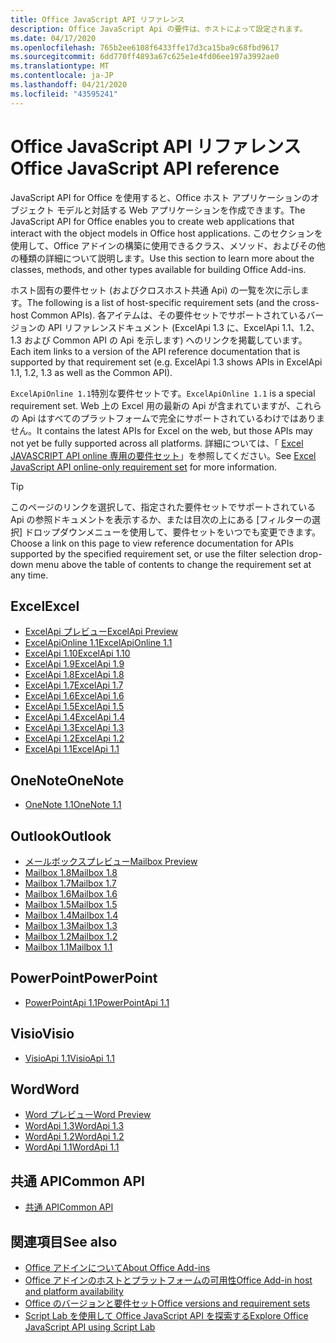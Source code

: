 ```yaml
---
title: Office JavaScript API リファレンス
description: Office JavaScript Api の要件は、ホストによって設定されます。
ms.date: 04/17/2020
ms.openlocfilehash: 765b2ee6108f6433ffe17d3ca15ba9c68fbd9617
ms.sourcegitcommit: 6dd770ff4893a67c625e1e4fd06ee197a3992ae0
ms.translationtype: MT
ms.contentlocale: ja-JP
ms.lasthandoff: 04/21/2020
ms.locfileid: "43595241"
---
```

# <a name="office-javascript-api-reference"></a><span data-ttu-id="a8575-103">Office JavaScript API リファレンス</span><span class="sxs-lookup"><span data-stu-id="a8575-103">Office JavaScript API reference</span></span>

<span data-ttu-id="a8575-104">JavaScript API for Office を使用すると、Office ホスト アプリケーションのオブジェクト モデルと対話する Web アプリケーションを作成できます。</span><span class="sxs-lookup"><span data-stu-id="a8575-104">The JavaScript API for Office enables you to create web applications that interact with the object models in Office host applications.</span></span> <span data-ttu-id="a8575-105">このセクションを使用して、Office アドインの構築に使用できるクラス、メソッド、およびその他の種類の詳細について説明します。</span><span class="sxs-lookup"><span data-stu-id="a8575-105">Use this section to learn more about the classes, methods, and other types available for building Office Add-ins.</span></span>

<span data-ttu-id="a8575-106">ホスト固有の要件セット (およびクロスホスト共通 Api) の一覧を次に示します。</span><span class="sxs-lookup"><span data-stu-id="a8575-106">The following is a list of host-specific requirement sets (and the cross-host Common APIs).</span></span> <span data-ttu-id="a8575-107">各アイテムは、その要件セットでサポートされているバージョンの API リファレンスドキュメント (ExcelApi 1.3 に、ExcelApi 1.1、1.2、1.3 および Common API の Api を示します) へのリンクを掲載しています。</span><span class="sxs-lookup"><span data-stu-id="a8575-107">Each item links to a version of the API reference documentation that is supported by that requirement set (e.g. ExcelApi 1.3 shows APIs in ExcelApi 1.1, 1.2, 1.3 as well as the Common API).</span></span>

<span data-ttu-id="a8575-108">`ExcelApiOnline 1.1`特別な要件セットです。</span><span class="sxs-lookup"><span data-stu-id="a8575-108">`ExcelApiOnline 1.1` is a special requirement set.</span></span> <span data-ttu-id="a8575-109">Web 上の Excel 用の最新の Api が含まれていますが、これらの Api はすべてのプラットフォームで完全にサポートされているわけではありません。</span><span class="sxs-lookup"><span data-stu-id="a8575-109">It contains the latest APIs for Excel on the web, but those APIs may not yet be fully supported across all platforms.</span></span> <span data-ttu-id="a8575-110">詳細については、「 [Excel JAVASCRIPT API online 専用の要件セット](/office/dev/add-ins/reference/requirement-sets/excel-api-online-requirement-set)」を参照してください。</span><span class="sxs-lookup"><span data-stu-id="a8575-110">See [Excel JavaScript API online-only requirement set](/office/dev/add-ins/reference/requirement-sets/excel-api-online-requirement-set) for more information.</span></span>

> [!TIP]
> <span data-ttu-id="a8575-111">このページのリンクを選択して、指定された要件セットでサポートされている Api の参照ドキュメントを表示するか、または目次の上にある [フィルターの選択] ドロップダウンメニューを使用して、要件セットをいつでも変更できます。</span><span class="sxs-lookup"><span data-stu-id="a8575-111">Choose a link on this page to view reference documentation for APIs supported by the specified requirement set, or use the filter selection drop-down menu above the table of contents to change the requirement set at any time.</span></span>

## <a name="excel"></a><span data-ttu-id="a8575-112">Excel</span><span class="sxs-lookup"><span data-stu-id="a8575-112">Excel</span></span>

- [<span data-ttu-id="a8575-113">ExcelApi プレビュー</span><span class="sxs-lookup"><span data-stu-id="a8575-113">ExcelApi Preview</span></span>](/javascript/api/excel?view=excel-js-preview)
- [<span data-ttu-id="a8575-114">ExcelApiOnline 1.1</span><span class="sxs-lookup"><span data-stu-id="a8575-114">ExcelApiOnline 1.1</span></span>](/javascript/api/excel?view=excel-js-online)
- [<span data-ttu-id="a8575-115">ExcelApi 1.10</span><span class="sxs-lookup"><span data-stu-id="a8575-115">ExcelApi 1.10</span></span>](/javascript/api/excel?view=excel-js-1.10)
- [<span data-ttu-id="a8575-116">ExcelApi 1.9</span><span class="sxs-lookup"><span data-stu-id="a8575-116">ExcelApi 1.9</span></span>](/javascript/api/excel?view=excel-js-1.9)
- [<span data-ttu-id="a8575-117">ExcelApi 1.8</span><span class="sxs-lookup"><span data-stu-id="a8575-117">ExcelApi 1.8</span></span>](/javascript/api/excel?view=excel-js-1.8)
- [<span data-ttu-id="a8575-118">ExcelApi 1.7</span><span class="sxs-lookup"><span data-stu-id="a8575-118">ExcelApi 1.7</span></span>](/javascript/api/excel?view=excel-js-1.7)
- [<span data-ttu-id="a8575-119">ExcelApi 1.6</span><span class="sxs-lookup"><span data-stu-id="a8575-119">ExcelApi 1.6</span></span>](/javascript/api/excel?view=excel-js-1.6)
- [<span data-ttu-id="a8575-120">ExcelApi 1.5</span><span class="sxs-lookup"><span data-stu-id="a8575-120">ExcelApi 1.5</span></span>](/javascript/api/excel?view=excel-js-1.5)
- [<span data-ttu-id="a8575-121">ExcelApi 1.4</span><span class="sxs-lookup"><span data-stu-id="a8575-121">ExcelApi 1.4</span></span>](/javascript/api/excel?view=excel-js-1.4)
- [<span data-ttu-id="a8575-122">ExcelApi 1.3</span><span class="sxs-lookup"><span data-stu-id="a8575-122">ExcelApi 1.3</span></span>](/javascript/api/excel?view=excel-js-1.3)
- [<span data-ttu-id="a8575-123">ExcelApi 1.2</span><span class="sxs-lookup"><span data-stu-id="a8575-123">ExcelApi 1.2</span></span>](/javascript/api/excel?view=excel-js-1.2)
- [<span data-ttu-id="a8575-124">ExcelApi 1.1</span><span class="sxs-lookup"><span data-stu-id="a8575-124">ExcelApi 1.1</span></span>](/javascript/api/excel?view=excel-js-1.1)

## <a name="onenote"></a><span data-ttu-id="a8575-125">OneNote</span><span class="sxs-lookup"><span data-stu-id="a8575-125">OneNote</span></span>

- [<span data-ttu-id="a8575-126">OneNote 1.1</span><span class="sxs-lookup"><span data-stu-id="a8575-126">OneNote 1.1</span></span>](/javascript/api/onenote?view=onenote-js-1.1)

## <a name="outlook"></a><span data-ttu-id="a8575-127">Outlook</span><span class="sxs-lookup"><span data-stu-id="a8575-127">Outlook</span></span>

- [<span data-ttu-id="a8575-128">メールボックスプレビュー</span><span class="sxs-lookup"><span data-stu-id="a8575-128">Mailbox Preview</span></span>](/javascript/api/outlook?view=outlook-js-preview)
- [<span data-ttu-id="a8575-129">Mailbox 1.8</span><span class="sxs-lookup"><span data-stu-id="a8575-129">Mailbox 1.8</span></span>](/javascript/api/outlook?view=outlook-js-1.8)
- [<span data-ttu-id="a8575-130">Mailbox 1.7</span><span class="sxs-lookup"><span data-stu-id="a8575-130">Mailbox 1.7</span></span>](/javascript/api/outlook?view=outlook-js-1.7)
- [<span data-ttu-id="a8575-131">Mailbox 1.6</span><span class="sxs-lookup"><span data-stu-id="a8575-131">Mailbox 1.6</span></span>](/javascript/api/outlook?view=outlook-js-1.6)
- [<span data-ttu-id="a8575-132">Mailbox 1.5</span><span class="sxs-lookup"><span data-stu-id="a8575-132">Mailbox 1.5</span></span>](/javascript/api/outlook?view=outlook-js-1.5)
- [<span data-ttu-id="a8575-133">Mailbox 1.4</span><span class="sxs-lookup"><span data-stu-id="a8575-133">Mailbox 1.4</span></span>](/javascript/api/outlook?view=outlook-js-1.4)
- [<span data-ttu-id="a8575-134">Mailbox 1.3</span><span class="sxs-lookup"><span data-stu-id="a8575-134">Mailbox 1.3</span></span>](/javascript/api/outlook?view=outlook-js-1.3)
- [<span data-ttu-id="a8575-135">Mailbox 1.2</span><span class="sxs-lookup"><span data-stu-id="a8575-135">Mailbox 1.2</span></span>](/javascript/api/outlook?view=outlook-js-1.2)
- [<span data-ttu-id="a8575-136">Mailbox 1.1</span><span class="sxs-lookup"><span data-stu-id="a8575-136">Mailbox 1.1</span></span>](/javascript/api/outlook?view=outlook-js-1.1)

## <a name="powerpoint"></a><span data-ttu-id="a8575-137">PowerPoint</span><span class="sxs-lookup"><span data-stu-id="a8575-137">PowerPoint</span></span>

- [<span data-ttu-id="a8575-138">PowerPointApi 1.1</span><span class="sxs-lookup"><span data-stu-id="a8575-138">PowerPointApi 1.1</span></span>](/javascript/api/powerpoint?view=powerpoint-js-1.1)

## <a name="visio"></a><span data-ttu-id="a8575-139">Visio</span><span class="sxs-lookup"><span data-stu-id="a8575-139">Visio</span></span>

- [<span data-ttu-id="a8575-140">VisioApi 1.1</span><span class="sxs-lookup"><span data-stu-id="a8575-140">VisioApi 1.1</span></span>](/javascript/api/visio?view=visio-js-1.1)

## <a name="word"></a><span data-ttu-id="a8575-141">Word</span><span class="sxs-lookup"><span data-stu-id="a8575-141">Word</span></span>

- [<span data-ttu-id="a8575-142">Word プレビュー</span><span class="sxs-lookup"><span data-stu-id="a8575-142">Word Preview</span></span>](/javascript/api/word?view=word-js-preview)
- [<span data-ttu-id="a8575-143">WordApi 1.3</span><span class="sxs-lookup"><span data-stu-id="a8575-143">WordApi 1.3</span></span>](/javascript/api/word?view=word-js-1.3)
- [<span data-ttu-id="a8575-144">WordApi 1.2</span><span class="sxs-lookup"><span data-stu-id="a8575-144">WordApi 1.2</span></span>](/javascript/api/word?view=word-js-1.2)
- [<span data-ttu-id="a8575-145">WordApi 1.1</span><span class="sxs-lookup"><span data-stu-id="a8575-145">WordApi 1.1</span></span>](/javascript/api/word?view=word-js-1.1)

## <a name="common-api"></a><span data-ttu-id="a8575-146">共通 API</span><span class="sxs-lookup"><span data-stu-id="a8575-146">Common API</span></span>

- [<span data-ttu-id="a8575-147">共通 API</span><span class="sxs-lookup"><span data-stu-id="a8575-147">Common API</span></span>](/javascript/api/office?view=common-js)

## <a name="see-also"></a><span data-ttu-id="a8575-148">関連項目</span><span class="sxs-lookup"><span data-stu-id="a8575-148">See also</span></span>

- [<span data-ttu-id="a8575-149">Office アドインについて</span><span class="sxs-lookup"><span data-stu-id="a8575-149">About Office Add-ins</span></span>](/office/dev/add-ins/overview)
- [<span data-ttu-id="a8575-150">Office アドインのホストとプラットフォームの可用性</span><span class="sxs-lookup"><span data-stu-id="a8575-150">Office Add-in host and platform availability</span></span>](/office/dev/add-ins/overview/office-add-in-availability)
- [<span data-ttu-id="a8575-151">Office のバージョンと要件セット</span><span class="sxs-lookup"><span data-stu-id="a8575-151">Office versions and requirement sets</span></span>](/office/dev/add-ins/develop/office-versions-and-requirement-sets)
- [<span data-ttu-id="a8575-152">Script Lab を使用して Office JavaScript API を探索する</span><span class="sxs-lookup"><span data-stu-id="a8575-152">Explore Office JavaScript API using Script Lab</span></span>](/office/dev/add-ins/overview/explore-with-script-lab)
